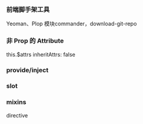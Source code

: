 ### 前端脚手架工具
Yeoman、Plop
模块commander，download-git-repo


### 非 Prop 的 Attribute
this.$attrs
inheritAttrs: false

### provide/inject

### slot

### mixins

directive